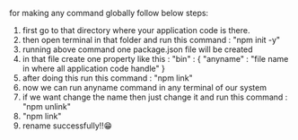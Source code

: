 for making any command globally follow below steps:
1. first go to that directory where your application code is there.
2. then open terminal in that folder and run this command : "npm init -y"
3. running above command one package.json file will be created
4. in that file create one property like this :
    "bin" : {
        "anyname" : "file name in where all application code handle"
    }
5. after doing this run this command : "npm link"
6. now we can run anyname command in any terminal of our system
7. if we want change the name then just change it and run this command : "npm unlink"
8. "npm link"
9. rename successfully!!😁